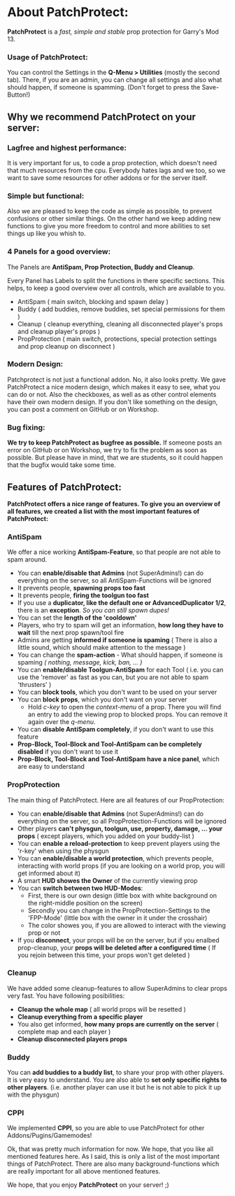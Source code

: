 <h1>About PatchProtect:</h1>

<b>PatchProtect</b> is a <i>fast, simple and stable</i> prop protection for Garry's Mod 13.

<h3>Usage of PatchProtect:</h3>
You can control the Settings in the <b>Q-Menu > Utilities</b> (mostly the second tab). There, if you are an admin, you can change all settings and also what should happen, if someone is spamming. (Don't forget to press the Save-Button!)


<h2>Why we recommend PatchProtect on your server:</h2>

<h3>Lagfree and highest performance:</h3>
It is very important for us, to code a prop protection, which doesn't need that much resources from the cpu.
Everybody hates lags and we too, so we want to save some resources for other addons or for the server itself.

<h3>Simple but functional:</h3>
Also we are pleased to keep the code as simple as possible, to prevent confusions or other similar things.
On the other hand we keep adding new functions to give you more freedom to control and more abilities to set things up like you whish to.

<h3>4 Panels for a good overview:</h3>
The Panels are <b>AntiSpam, Prop Protection, Buddy and Cleanup</b>.

Every Panel has Labels to split the functions in there specific sections. This helps, to keep a good overview over all controls, which are available to you.

- AntiSpam ( main switch, blocking and spawn delay )
- Buddy ( add buddies, remove buddies, set special permissions for them )
- Cleanup ( cleanup everything, cleaning all disconnected player's props and cleanup player's props )
- PropProtection ( main switch, protections, special protection settings and prop cleanup on disconnect )

<h3>Modern Design:</h3>
Patchprotect is not just a functional addon. No, it also looks pretty. We gave PatchProtect a nice modern design, which makes it easy to see, what you can do or not. Also the checkboxes, as well as as other control elements have their own modern design.
If you don't like something on the design, you can post a comment on GitHub or on Workshop.

<h3>Bug fixing:</h3>
<b>We try to keep PatchProtect as bugfree as possible.</b>
If someone posts an error on GitHub or on Workshop, we try to fix the problem as soon as possible. But please have in mind, that we are students, so it could happen that the bugfix would take some time.


<h2>Features of PatchProtect:</h2>

<b>PatchProtect offers a nice range of features. To give you an overview of all features, we created a list with the most important features of PatchProtect:</b>

<h3>AntiSpam</h3>
We offer a nice working <b>AntiSpam-Feature</b>, so that people are not able to spam around.

- You can <b>enable/disable that Admins</b> (not SuperAdmins!) can do everything on the server, so all AntiSpam-Functions will be ignored
- It prevents people, <b>spawning props too fast</b>
- It prevents people, <b>firing the toolgun too fast</b>
- If you use a <b>duplicator, like the default one or AdvancedDuplicator 1/2</b>, there is an <b>exception</b>. <i>So you can still spawn dupes!</i>
- You can set the <b>length of the 'cooldown'</b>
- Players, who try to spam will get an information, <b>how long they have to wait</b> till the next prop spawn/tool fire
- Admins are getting <b>informed if someone is spaming</b> ( There is also a little sound, which should make attention to the message )
- You can change the <b>spam-action</b> - What should happen, if someone is spaming <i>( nothing, message, kick, ban, ... )</i>
- You can <b>enable/disable Toolgun-AntiSpam</b> for each Tool ( i.e. you can use the 'remover' as fast as you can, but you are not able to spam 'thrusters' )
- You can <b>block tools</b>, which you don't want to be used on your server
- You can <b>block props</b>, which you don't want on your server
	- Hold <i>c-key</i> to open the <i>context-menu</i> of a prop. There you will find an entry to add the viewing prop to blocked props. You can remove it again over the <i>q-menu</i>.
- You can <b>disable AntiSpam completely</b>, if you don't want to use this feature
- <b>Prop-Block, Tool-Block and Tool-AntiSpam can be completely disabled</b> if you don't want to use it
- <b>Prop-Block, Tool-Block and Tool-AntiSpam have a nice panel</b>, which are easy to understand

<h3>PropProtection</h3>
The main thing of PatchProtect.
Here are all features of our PropProtection:

- You can <b>enable/disable that Admins</b> (not SuperAdmins!) can do everything on the server, so all PropProtection-Functions will be ignored
- Other players <b>can't physgun, toolgun, use, property, damage, ... your props</b> ( except players, which you added on your buddy-list )
- You can <b>enable a reload-protection</b> to keep prevent players using the 'r-key' when using the physgun
- You can <b>enable/disable a world protection</b>, which prevents people, interacting with world props (if you are looking on a world prop, you will get informed about it)
- A smart <b>HUD showes the Owner</b> of the currently viewing prop
- You can <b>switch between two HUD-Modes</b>:
	- First, there is our own design (little box with white background on the right-middle position on the screen)
	- Secondly you can change in the PropProtection-Settings to the 'FPP-Mode' (little box with the owner in it under the crosshair)
	- The color showes you, if you are allowed to interact with the viewing prop or not
- If you <b>disconnect</b>, your props will be on the server, but if you enalbed prop-cleanup, your <b>props will be deleted after a configured time</b> ( If you rejoin between this time, your props won't get deleted )

<h3>Cleanup</h3>
We have added some cleanup-features to allow SuperAdmins to clear props very fast.
You have following posibilities:

- <b>Cleanup the whole map</b> ( all world props will be resetted )
- <b>Cleanup everything from a specific player</b>
- You also get informed, <b>how many props are currently on the server</b> ( complete map and each player )
- <b>Cleanup disconnected players props</b>

<h3>Buddy</h3>
You can <b>add buddies to a buddy list</b>, to share your prop with other players. It is very easy to understand.
You are also able to <b>set only specific rights to other players</b>. (i.e. another player can use it but he is not able to pick it up with the physgun)

<h3>CPPI</h3>
We implemented <b>CPPI</b>, so you are able to use PatchProtect for other Addons/Pugins/Gamemodes!



Ok, that was pretty much information for now. We hope, that you like all mentioned features here. As I said, this is only a list of the most important things of PatchProtect. There are also many background-functions which are really important for all above mentioned features.

We hope, that you enjoy <b>PatchProtect</b> on your server! ;)
